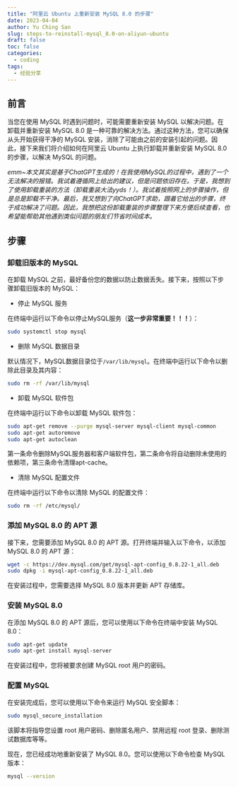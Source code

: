 ```yaml
---
title: "阿里云 Ubuntu 上重新安装 MySQL 8.0 的步骤"
date: 2023-04-04
author: Yu Ching San
slug: steps-to-reinstall-mysql_8.0-on-aliyun-ubuntu
draft: false
toc: false
categories:
  - coding
tags:
  - 经验分享
---
```


## 前言

当您在使用 MySQL 时遇到问题时，可能需要重新安装 MySQL 以解决问题。在卸载并重新安装 MySQL 8.0 是一种可靠的解决方法。通过这种方法，您可以确保从头开始获得干净的 MySQL 安装，消除了可能由之前的安装引起的问题。因此，接下来我们将介绍如何在阿里云 Ubuntu 上执行卸载并重新安装 MySQL 8.0 的步骤，以解决 MySQL 的问题。

*emm~本文其实是基于ChatGPT生成的！在我使用MySQL的过程中，遇到了一个无法解决的报错。我试着遵循网上给出的建议，但是问题依旧存在。于是，我想到了使用卸载重装的方法（卸载重装大法yyds！）。我试着按照网上的步骤操作，但是总是卸载不干净。最后，我又想到了向ChatGPT求助，跟着它给出的步骤，终于成功解决了问题。因此，我想把这份卸载重装的步骤整理下来方便后续查看，也希望能帮助其他遇到类似问题的朋友们节省时间成本。*

## 步骤

### 卸载旧版本的 MySQL

在卸载 MySQL 之前，最好备份您的数据以防止数据丢失。接下来，按照以下步骤卸载旧版本的 MySQL：

- 停止 MySQL 服务

在终端中运行以下命令以停止MySQL服务（**这一步非常重要！！！**）：

```bash
sudo systemctl stop mysql
```

- 删除 MySQL 数据目录

默认情况下，MySQL数据目录位于`/var/lib/mysql`。在终端中运行以下命令以删除此目录及其内容：

```bash
sudo rm -rf /var/lib/mysql
```

- 卸载 MySQL 软件包

在终端中运行以下命令以卸载 MySQL 软件包：

```bash
sudo apt-get remove --purge mysql-server mysql-client mysql-common
sudo apt-get autoremove
sudo apt-get autoclean
```

第一条命令删除MySQL服务器和客户端软件包，第二条命令将自动删除未使用的依赖项，第三条命令清理apt-cache。

- 清除 MySQL 配置文件

在终端中运行以下命令以清除 MySQL 的配置文件：

```bash
sudo rm -rf /etc/mysql/
```

### 添加 MySQL 8.0 的 APT 源

接下来，您需要添加 MySQL 8.0 的 APT 源。打开终端并输入以下命令，以添加 MySQL 8.0 的 APT 源：

```bash
wget -c https://dev.mysql.com/get/mysql-apt-config_0.8.22-1_all.deb
sudo dpkg -i mysql-apt-config_0.8.22-1_all.deb
```

在安装过程中，您需要选择 MySQL 8.0 版本并更新 APT 存储库。

### 安装 MySQL 8.0

在添加 MySQL 8.0 的 APT 源后，您可以使用以下命令在终端中安装 MySQL 8.0：

```bash
sudo apt-get update
sudo apt-get install mysql-server
```

在安装过程中，您将被要求创建 MySQL root 用户的密码。

### 配置 MySQL

在安装完成后，您可以使用以下命令来运行 MySQL 安全脚本：

```bash
sudo mysql_secure_installation
```

该脚本将指导您设置 root 用户密码、删除匿名用户、禁用远程 root 登录、删除测试数据库等等。

现在，您已经成功地重新安装了 MySQL 8.0。您可以使用以下命令检查 MySQL 版本：

```bash
mysql --version
```
